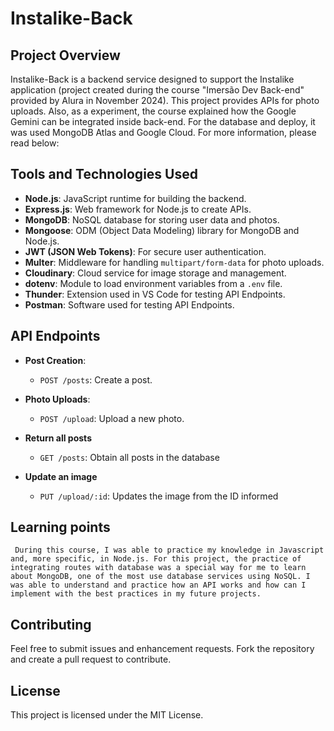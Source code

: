 # Instalike-Back

## Project Overview
Instalike-Back is a backend service designed to support the Instalike application (project created during the course "Imersão Dev Back-end" provided by Alura in November 2024). This project provides APIs for photo uploads. Also, as a experiment, the course explained how the Google Gemini can be integrated inside back-end. For the database and deploy, it was used MongoDB Atlas and Google Cloud.
For more information, please read below:

## Tools and Technologies Used
- **Node.js**: JavaScript runtime for building the backend.
- **Express.js**: Web framework for Node.js to create APIs.
- **MongoDB**: NoSQL database for storing user data and photos.
- **Mongoose**: ODM (Object Data Modeling) library for MongoDB and Node.js.
- **JWT (JSON Web Tokens)**: For secure user authentication.
- **Multer**: Middleware for handling `multipart/form-data` for photo uploads.
- **Cloudinary**: Cloud service for image storage and management.
- **dotenv**: Module to load environment variables from a `.env` file.
- **Thunder**: Extension used in VS Code for testing API Endpoints.
- **Postman**: Software used for testing API Endpoints.

## API Endpoints
- **Post Creation**:
     - `POST /posts`: Create a post.

- **Photo Uploads**:
     - `POST /upload`: Upload a new photo.

- **Return all posts**
     - `GET /posts`: Obtain all posts in the database

- **Update an image**
     - `PUT /upload/:id`: Updates the image from the ID informed

## Learning points

     During this course, I was able to practice my knowledge in Javascript and, more specific, in Node.js. For this project, the practice of integrating routes with database was a special way for me to learn about MongoDB, one of the most use database services using NoSQL. I was able to understand and practice how an API works and how can I implement with the best practices in my future projects.  

## Contributing
Feel free to submit issues and enhancement requests. Fork the repository and create a pull request to contribute.

## License
This project is licensed under the MIT License.

